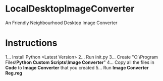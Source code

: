 # LocalDesktopImageConverter
An Friendly Neighbourhood Desktop Image Converter

# Instructions
 1... Install Python \<Latest Version\>
 2... Run init.py
 3... Create "C:\\Program Files\\**Python Custom Scripts**\\**Image Converter**"
 4... Copy all the files in **Code** to **Image Converter** that you created
 5... Run **Image Converter Reg.reg**